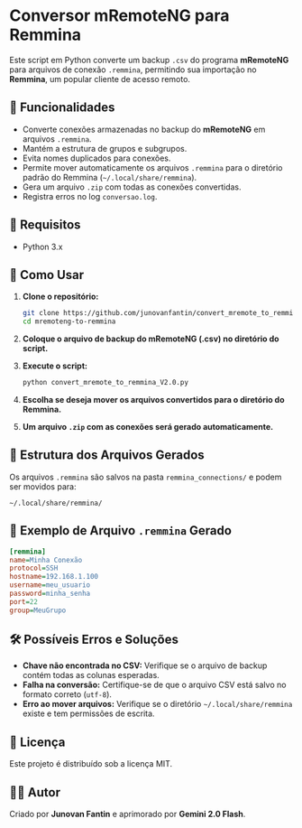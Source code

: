 # Conversor mRemoteNG para Remmina

Este script em Python converte um backup `.csv` do programa **mRemoteNG** para arquivos de conexão `.remmina`, permitindo sua importação no **Remmina**, um popular cliente de acesso remoto.

## 📌 Funcionalidades
- Converte conexões armazenadas no backup do **mRemoteNG** em arquivos `.remmina`.
- Mantém a estrutura de grupos e subgrupos.
- Evita nomes duplicados para conexões.
- Permite mover automaticamente os arquivos `.remmina` para o diretório padrão do Remmina (`~/.local/share/remmina`).
- Gera um arquivo `.zip` com todas as conexões convertidas.
- Registra erros no log `conversao.log`.

## 🔧 Requisitos
- Python 3.x

## 🚀 Como Usar

1. **Clone o repositório:**
   ```bash
   git clone https://github.com/junovanfantin/convert_mremote_to_remmina.git
   cd mremoteng-to-remmina
   ```

2. **Coloque o arquivo de backup do mRemoteNG (.csv) no diretório do script.**

3. **Execute o script:**
   ```bash
   python convert_mremote_to_remmina_V2.0.py
   ```

4. **Escolha se deseja mover os arquivos convertidos para o diretório do Remmina.**

5. **Um arquivo `.zip` com as conexões será gerado automaticamente.**

## 📁 Estrutura dos Arquivos Gerados
Os arquivos `.remmina` são salvos na pasta `remmina_connections/` e podem ser movidos para:
```
~/.local/share/remmina/
```

## 📝 Exemplo de Arquivo `.remmina` Gerado
```ini
[remmina]
name=Minha Conexão
protocol=SSH
hostname=192.168.1.100
username=meu_usuario
password=minha_senha
port=22
group=MeuGrupo
```

## 🛠 Possíveis Erros e Soluções
- **Chave não encontrada no CSV:** Verifique se o arquivo de backup contém todas as colunas esperadas.
- **Falha na conversão:** Certifique-se de que o arquivo CSV está salvo no formato correto (`utf-8`).
- **Erro ao mover arquivos:** Verifique se o diretório `~/.local/share/remmina` existe e tem permissões de escrita.

## 📜 Licença
Este projeto é distribuído sob a licença MIT.

## 👨‍💻 Autor
Criado por **Junovan Fantin** e aprimorado por **Gemini 2.0 Flash**.

